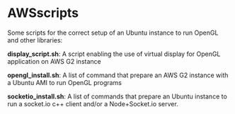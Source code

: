 # AWSscripts
Some scripts for the correct setup of an Ubuntu instance to run OpenGL and other libraries:

**display_script.sh**: A script enabling the use of virtual display for OpenGL application on AWS G2 instance

**opengl_install.sh**: A list of command that prepare an AWS G2 instance with a Ubuntu AMI to run OpenGL programs

**socketio_install.sh**: A list of commands that prepare an Ubuntu instance to run a socket.io c++ client and/or a Node+Socket.io server.
